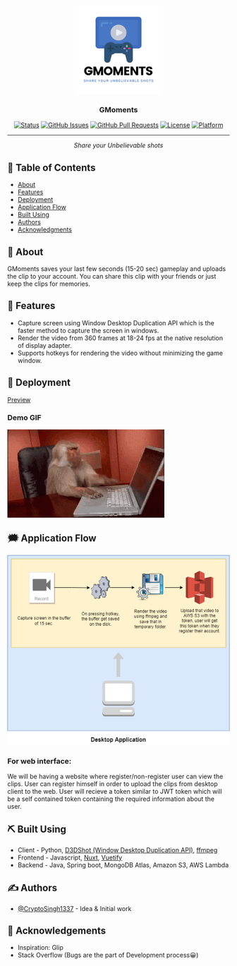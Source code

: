 <p align="center">
 <img width=200px height=200px src="assets/logo/logo.png" alt="Project logo">
</p>

<h3 align="center">GMoments</h3>

<div align="center">

[![Status](https://img.shields.io/badge/status-active-success.svg)]()
[![GitHub Issues](https://img.shields.io/github/issues/CryptoSingh1337/GMoments)](https://github.com/CryptoSingh1337/GMomemts/issues)
[![GitHub Pull Requests](https://img.shields.io/github/issues-pr/CryptoSingh1337/GMoments?color=red)](https://github.com/CryptoSingh1337/GMomemts/pulls)
[![License](https://img.shields.io/badge/license-MIT-blue.svg)](LICENSE.md)
[![Platform](https://img.shields.io/badge/python-3.8.x-lightgrey?logo=python)]()

</div>

---

<p align="center"> <i>Share your Unbelievable shots</i>
    <br> 
</p>

## 📝 Table of Contents

- [About](#about)
- [Features](#features)
- [Deployment](#deployment)
- [Application Flow](#application_flow)
- [Built Using](#built_using)
- [Authors](#authors)
- [Acknowledgments](#acknowledgement)

## 🧐 About <a name = "about"></a>

GMoments saves your last few seconds (15-20 sec) gameplay and uploads the clip to your account. You can share this clip with your friends or just keep the clips for memories.

## 🤖 Features <a name = "features"></a>

- Capture screen using Window Desktop Duplication API which is the faster method to capture the screen in windows.
- Render the video from 360 frames at 18-24 fps at the native resolution of display adapter.
- Supports hotkeys for rendering the video without minimizing the game window.

## 🚀 Deployment <a name = "deployment"></a>

[Preview](/)

### Demo GIF

![Placeholder](assets/gif/placeholder.gif)

## 🗯 Application Flow <a name = "application_flow"></a>

<img src="assets/application_flow/desktop_application_flow.png" alt="desktop application flow">

### **For web interface:**

We will be having a website where register/non-register user can view the clips. User can register himself in order to upload the clips from desktop client to the web.
User will recieve a token similar to JWT token which will be a self contained token containing the required information about the user.

## ⛏️ Built Using <a name = "built_using"></a>

- Client - Python, [D3DShot (Window Desktop Duplication API)](https://github.com/SerpentAI/d3dshot), [ffmpeg](https://github.com/kkroening/ffmpeg-python)
- Frontend - Javascript, [Nuxt](https://github.com/nuxt/nuxt.js), [Vuetify](https://github.com/vuetifyjs/vuetify)
- Backend - Java, Spring boot, MongoDB Atlas, Amazon S3, AWS Lambda

## ✍️ Authors <a name = "authors"></a>

- [@CryptoSingh1337](https://github.com/CryptoSingh1337) - Idea & Initial work

## 🎉 Acknowledgements <a name = "acknowledgement"></a>

- Inspiration: Glip
- Stack Overflow (Bugs are the part of Development process😀)
